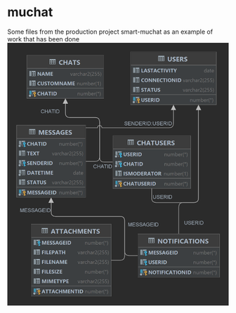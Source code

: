 # muchat
Some files from the production project smart-muchat as an example of work that has been done
![ERD Diagram](erd.png)
